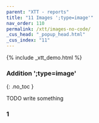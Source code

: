 ```yaml
---
parent: "XTT - reports"
title: "11 Images ';type=image'"
nav_order: 110
permalink: /xtt/images-no-code/
_cus_head: "_popup_head.html"
_cus_index: "11"
---
```


{% include _xtt_demo.html %}

### Addition ';type=image'
{: .no_toc }

TODO write something

### 1

